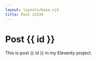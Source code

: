 ```yaml
---
layout: layouts/base.njk
title: Post 12534
---
```


# Post {{ id }}

This is post {{ id }} in my Eleventy project.
